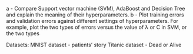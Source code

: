 a - Compare Support vector machine (SVM), AdaBoost and Decision Tree and explain the meaning of their hyperparameters.
b - Plot training errors and validation errors against different settings of hyperparameters. 
  For example, plot the two types of errors versus the value of λ or C in SVM, or the two types
  
Datasets:
  MNIST dataset - patients’ story
  Titanic dataset - Dead or Alive
